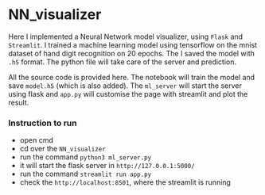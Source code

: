 # NN_visualizer

Here I implemented a Neural Network model visualizer, using `Flask` and `Streamlit`. I trained a machine learning model using tensorflow on the mnist dataset of hand digit recognition on 20 epochs. The I saved the model with `.h5` format. The python file will take care of the server and prediction.      

All the source code is provided here. The notebook will train the model and save `model.h5` (which  is also added). The `ml_server` will start the server using flask and `app.py` will customise the page with streamlit and plot the result.    

### Instruction to run     
+ open cmd
+ cd over the `NN_visualizer`
+ run the command `python3 ml_server.py`
+ it will start the flask server in `http://127.0.0.1:5000/`    
+ run the command `streamlit run app.py`    
+ check the `http://localhost:8501`, where the streamlit is running
